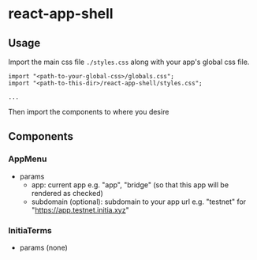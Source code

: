 # react-app-shell

## Usage

Import the main css file `./styles.css` along with your app's global css file.

```
import "<path-to-your-global-css>/globals.css";
import "<path-to-this-dir>/react-app-shell/styles.css";

...
```

Then import the components to where you desire

## Components

### AppMenu

- params
  - app: current app e.g. "app", "bridge" (so that this app will be rendered as checked)
  - subdomain (optional): subdomain to your app url e.g. "testnet" for "https://app.testnet.initia.xyz"

### InitiaTerms

- params (none)
